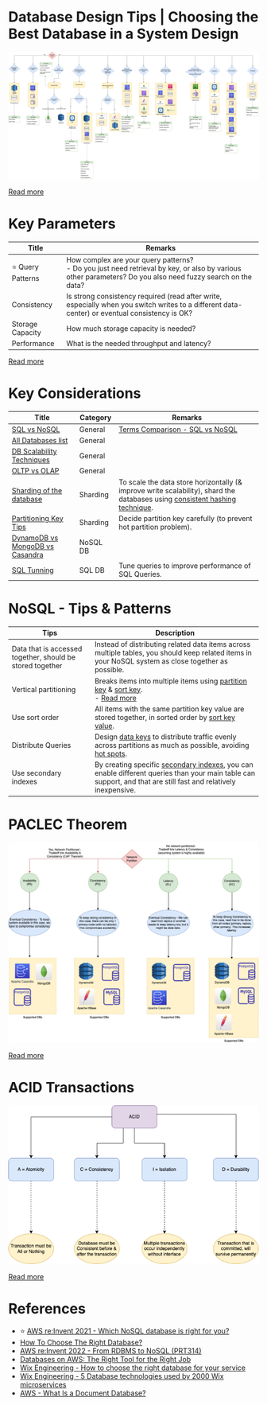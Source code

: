 # Database Design Tips | Choosing the Best Database in a System Design

![](DatabaseDesign.png)

[Read more](https://www.youtube.com/watch?v=cODCpXtPHbQ)

# Key Parameters

| Title                 | Remarks                                                                                                                                                        |
|-----------------------|----------------------------------------------------------------------------------------------------------------------------------------------------------------|
| :star: Query Patterns | How complex are your query patterns? <br/>- Do you just need retrieval by key, or also by various other parameters? Do you also need fuzzy search on the data? |
| Consistency           | Is strong consistency required (read after write, especially when you switch writes to a different data-center) or eventual consistency is OK?                 |
| Storage Capacity      | How much storage capacity is needed?                                                                                                                           |
| Performance           | What is the needed throughput and latency?                                                                                                                     |

[Read more](https://medium.com/wix-engineering/how-to-choose-the-right-database-for-your-service-97b1670c5632)

# Key Considerations

| Title                                                                                         | Category | Remarks                                                                                                                                                                                           |
|-----------------------------------------------------------------------------------------------|----------|---------------------------------------------------------------------------------------------------------------------------------------------------------------------------------------------------|
| [SQL vs NoSQL](SQLvsNoSQL.md)                                                                 | General  | [Terms Comparison - SQL vs NoSQL](Terminologies.md)                                                                                                                                               |
| [All Databases list](All-DBs-List.md)                                                         | General  |                                                                                                                                                                                                   |
| [DB Scalability Techniques](3_Scalability-Techniques/Readme.md)                               | General  |                                                                                                                                                                                                   |
| [OLTP vs OLAP](OLTPvsOTAP.md)                                                                 | General  |                                                                                                                                                                                                   |
| [Sharding of the database](3_Scalability-Techniques/PartitioningSharding/Readme.md)           | Sharding | To scale the data store horizontally (& improve write scalability), shard the databases using [consistent hashing technique](3_Scalability-Techniques/PartitioningSharding/ConsistentHashing.md). |
| [Partitioning Key Tips](3_Scalability-Techniques/PartitioningSharding/PartitionKey/Readme.md) | Sharding | Decide partition key carefully (to prevent hot partition problem).                                                                                                                                |
| [DynamoDB vs MongoDB vs Casandra](DynamoDBVsMongoDBVsCasandra.md)                             | NoSQL DB |                                                                                                                                                                                                   |
| [SQL Tunning](../4_Scalability/Readme.md)                                          | SQL DB   | Tune queries to improve performance of SQL Queries.                                                                                                                                               |

# NoSQL - Tips & Patterns

| Tips                                                      | Description                                                                                                                                                                                                                                                                                                                                      |
|-----------------------------------------------------------|--------------------------------------------------------------------------------------------------------------------------------------------------------------------------------------------------------------------------------------------------------------------------------------------------------------------------------------------------|
| Data that is accessed together, should be stored together | Instead of distributing related data items across multiple tables, you should keep related items in your NoSQL system as close together as possible.                                                                                                                                                                                             |
| Vertical partitioning                                     | Breaks items into multiple items using [partition key](3_Scalability-Techniques/PartitioningSharding/PartitionKey/Readme.md) & [sort key](3_Scalability-Techniques/PartitioningSharding/PartitionKey/SortKey.md).<br/>- [Read more](https://aws.amazon.com/blogs/database/use-vertical-partitioning-to-scale-data-efficiently-in-amazon-dynamodb/) |
| Use sort order                                            | All items with the same partition key value are stored together, in sorted order by [sort key value](3_Scalability-Techniques/PartitioningSharding/PartitionKey/SortKey.md).                                                                                                                                                                      |
| Distribute Queries                                        | Design [data keys](3_Scalability-Techniques/PartitioningSharding/PartitionKey/Readme.md) to distribute traffic evenly across partitions as much as possible, avoiding [hot spots](3_Scalability-Techniques/PartitioningSharding/PartitionKey/HotPartition.md).                                                                                     |
| Use secondary indexes                                     | By creating specific [secondary indexes](https://github.com/Anshul619/AWS-Services/tree/main/1_Databases/AmazonDynamoDB/SecondaryIndexes.md), you can enable different queries than your main table can support, and that are still fast and relatively inexpensive.                                                                                                         |

# PACLEC Theorem

![](2_CAP-PACELC-Theorems/PACELC_Diagram.drawio.png)

[Read more](2_CAP-PACELC-Theorems/Readme.md)

# ACID Transactions

![](1_ACID-Transactions/assets/ACID_Property_DBMS.drawio.png)

[Read more](1_ACID-Transactions/Readme.md)

# References
- :star: [AWS re:Invent 2021 - Which NoSQL database is right for you?](https://www.youtube.com/watch?v=ivBaro-8PhI)
- [How To Choose The Right Database?](https://www.youtube.com/watch?v=kkeFE6iRfMM)
- [AWS re:Invent 2022 - From RDBMS to NoSQL (PRT314)](https://www.youtube.com/watch?v=eEENrNKxCdw)
- [Databases on AWS: The Right Tool for the Right Job](https://www.youtube.com/watch?v=WE8N5BU5MeI&t=3710s)
- [Wix Engineering - How to choose the right database for your service](https://medium.com/wix-engineering/how-to-choose-the-right-database-for-your-service-97b1670c5632)
- [Wix Engineering - 5 Database technologies used by 2000 Wix microservices](https://medium.com/wix-engineering/5-database-technologies-used-by-2000-wix-microservices-e4769638b8c3)
- [AWS - What Is a Document Database?](https://aws.amazon.com/nosql/document/)